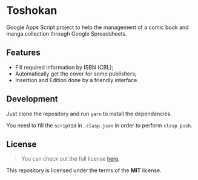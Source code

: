 # Toshokan

Google Apps Script project to help the management of a comic book
and manga collection through Google Spreadsheets.

## Features

- Fill required information by ISBN (CBL);
- Automatically get the cover for some publishers;
- Insertion and Edition done by a friendly interface.

## Development

Just clone the repository and run `yarn` to install the dependencies.

You need to fill the `scriptId` in `.clasp.json` in order to
perform `clasp push`.

## License

> You can check out the full license [here](LICENSE).

This repository is licensed under the terms of the **MIT** license.
